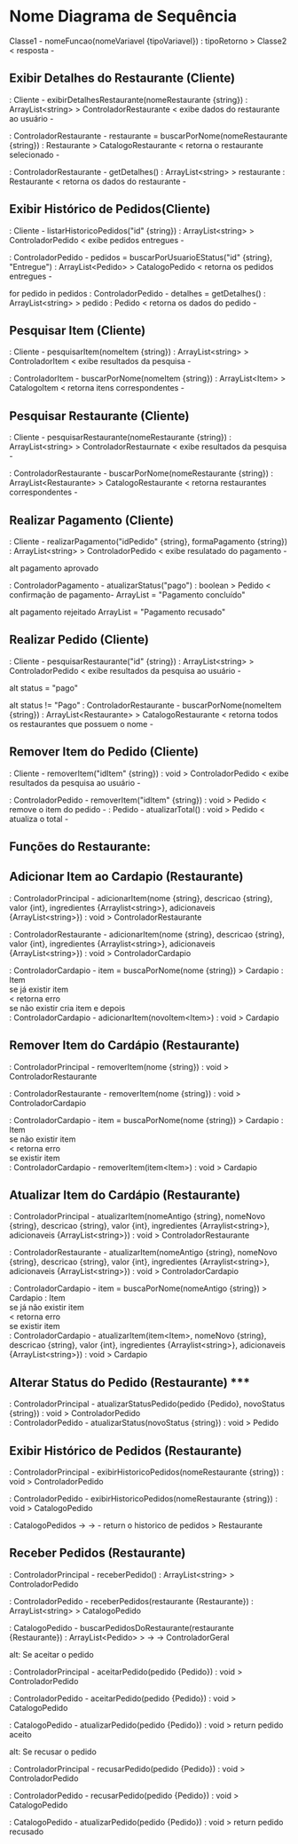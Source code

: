 # Nome Diagrama de Sequência

Classe1 - nomeFuncao(nomeVariavel {tipoVariavel}) : tipoRetorno > Classe2 < resposta -

## Exibir Detalhes do Restaurante (Cliente)

: Cliente - exibirDetalhesRestaurante(nomeRestaurante {string}) : ArrayList\<string> > ControladorRestaurante < exibe dados do restaurante ao usuário -

: ControladorRestaurante - restaurante = buscarPorNome(nomeRestaurante {string}) : Restaurante > CatalogoRestaurante < retorna o restaurante selecionado -

: ControladorRestaurante - getDetalhes() : ArrayList\<string> > restaurante : Restaurante < retorna os dados do restaurante -

## Exibir Histórico de Pedidos(Cliente)

: Cliente - listarHistoricoPedidos("id" {string}) : ArrayList\<string> > ControladorPedido < exibe pedidos entregues -

: ControladorPedido - pedidos = buscarPorUsuarioEStatus("id" {string}, "Entregue") : ArrayList\<Pedido> > CatalogoPedido < retorna os pedidos entregues -

for pedido in pedidos
: ControladorPedido - detalhes = getDetalhes() : ArrayList\<string> > pedido : Pedido < retorna os dados do pedido -

## Pesquisar Item (Cliente)

: Cliente - pesquisarItem(nomeItem {string}) : ArrayList\<string> > ControladorItem < exibe resultados da pesquisa -

: ControladorItem - buscarPorNome(nomeItem {string}) : ArrayList\<Item> > CatalogoItem < retorna itens correspondentes -

## Pesquisar Restaurante (Cliente)

: Cliente - pesquisarRestaurante(nomeRestaurante {string}) : ArrayList\<string> > ControladorRestaurnate < exibe resultados da pesquisa -

: ControladorRestaurante - buscarPorNome(nomeRestaurante {string}) : ArrayList\<Restaurante> > CatalogoRestaurante < retorna restaurantes correspondentes -

## Realizar Pagamento (Cliente)

: Cliente - realizarPagamento("idPedido" {string}, formaPagamento {string}) : ArrayList\<string> > ControladorPedido < exibe resulatado do pagamento -

alt pagamento aprovado

: ControladorPagamento - atualizarStatus("pago") : boolean > Pedido < confirmação  de pagamento-
ArrayList = "Pagamento concluído" 

alt pagamento rejeitado
ArrayList = "Pagamento recusado" 

## Realizar Pedido (Cliente)

: Cliente - pesquisarRestaurante("id" {string}) : ArrayList\<string> > ControladorPedido < exibe resultados da pesquisa ao usuário -

alt status = "pago"

alt status != "Pago"
: ControladorRestaurante - buscarPorNome(nomeItem {string}) : ArrayList\<Restaurante> > CatalogoRestaurante < retorna todos os restaurantes que possuem o nome -

## Remover Item do Pedido (Cliente)

: Cliente - removerItem("idItem" {string}) : void > ControladorPedido < exibe resultados da pesquisa ao usuário -

: ControladorPedido - removerItem("idItem" {string}) : void > Pedido < remove o item do pedido -
: Pedido - atualizarTotal() : void > Pedido < atualiza o total -














## Funções do Restaurante:

## Adicionar Item ao Cardapio (Restaurante)

: ControladorPrincipal - adicionarItem(nome {string}, descricao {string}, valor {int}, ingredientes {Arraylist\<string>}, adicionaveis {ArrayList\<string>}) : void > ControladorRestaurante

: ControladorRestaurante - adicionarItem(nome {string}, descricao {string}, valor {int}, ingredientes {Arraylist\<string>}, adicionaveis {ArrayList\<string>}) : void > ControladorCardapio

: ControladorCardapio - item = buscaPorNome(nome {string}) > Cardapio : Item \
se já existir item \
< retorna erro \
 se não existir cria item e depois \
: ControladorCardapio - adicionarItem(novoItem\<Item>) : void > Cardapio

## Remover Item do Cardápio (Restaurante)

: ControladorPrincipal - removerItem(nome {string}) : void > ControladorRestaurante

: ControladorRestaurante - removerItem(nome {string}) : void > ControladorCardapio

: ControladorCardapio - item = buscaPorNome(nome {string}) > Cardapio : Item \
se não existir item \
< retorna erro \
 se existir item \
: ControladorCardapio - removerItem(item\<Item>) : void > Cardapio

## Atualizar Item do Cardápio (Restaurante)

: ControladorPrincipal - atualizarItem(nomeAntigo {string}, nomeNovo {string}, descricao {string}, valor {int}, ingredientes {Arraylist\<string>}, adicionaveis {ArrayList\<string>}) : void > ControladorRestaurante

: ControladorRestaurante - atualizarItem(nomeAntigo {string}, nomeNovo {string}, descricao {string}, valor {int}, ingredientes {Arraylist\<string>}, adicionaveis {ArrayList\<string>}) : void > ControladorCardapio

: ControladorCardapio - item = buscaPorNome(nomeAntigo {string}) > Cardapio : Item \
se já não existir item \
< retorna erro \
 se existir item \
: ControladorCardapio - atualizarItem(item\<Item>, nomeNovo {string}, descricao {string}, valor {int}, ingredientes {Arraylist\<string>}, adicionaveis {ArrayList\<string>}) : void > Cardapio

## Alterar Status do Pedido (Restaurante) ***

: ControladorPrincipal - atualizarStatusPedido(pedido {Pedido}, novoStatus {string}) : void > ControladorPedido\
: ControladorPedido - atualizarStatus(novoStatus {string}) : void > Pedido

## Exibir Histórico de Pedidos (Restaurante)

: ControladorPrincipal - exibirHistoricoPedidos(nomeRestaurante {string}) : void > ControladorPedido

: ControladorPedido - exibirHistoricoPedidos(nomeRestaurante {string}) : void > CatalogoPedido

: CatalogoPedidos -> -> - return o historico de pedidos > Restaurante

## Receber Pedidos (Restaurante)

: ControladorPrincipal - receberPedido() : ArrayList\<string> > ControladorPedido

: ControladorPedido - receberPedidos(restaurante {Restaurante}) : ArrayList\<string> > CatalogoPedido

: CatalogoPedido - buscarPedidosDoRestaurante(restaurante {Restaurante}) : ArrayList\<Pedido> > -> -> ControladorGeral

alt: Se aceitar o pedido

: ControladorPrincipal - aceitarPedido(pedido {Pedido}) : void > ControladorPedido

: ControladorPedido - aceitarPedido(pedido {Pedido}) : void > CatalogoPedido

: CatalogoPedido - atualizarPedido(pedido {Pedido}) : void > return pedido aceito

alt: Se recusar o pedido

: ControladorPrincipal - recusarPedido(pedido {Pedido}) : void > ControladorPedido

: ControladorPedido - recusarPedido(pedido {Pedido}) : void > CatalogoPedido

: CatalogoPedido - atualizarPedido(pedido {Pedido}) : void > return pedido recusado
